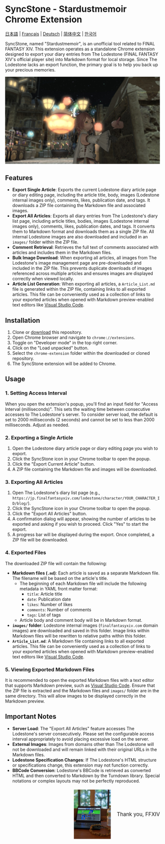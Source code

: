# SyncStone - Stardustmemoir Chrome Extension

[日本語](README_ja.md) | [Français](README_fr.md) | [Deutsch](README_de.md) | [简体中文](README_zh-CN.md) | [한국어](README_ko.md)

SyncStone, named "Stardustmemoir", is an unofficial tool related to FINAL FANTASY XIV. This extension operates as a standalone Chrome extension designed to export your diary entries from The Lodestone (FINAL FANTASY XIV's official player site) into Markdown format for local storage. Since The Lodestone lacks an export function, the primary goal is to help you back up your precious memories.

<p align="center">
  <img src="28445b1c091759ab82531cc3a64b5ca7ced45c89.jpg" alt="kako-jun">
</p>

## Features

*   **Export Single Article**: Exports the current Lodestone diary article page or diary editing page, including the article title, body, images (Lodestone internal images only), comments, likes, publication date, and tags. It downloads a ZIP file containing the Markdown file and associated images.
*   **Export All Articles**: Exports all diary entries from The Lodestone's diary list page, including article titles, bodies, images (Lodestone internal images only), comments, likes, publication dates, and tags. It converts them to Markdown format and downloads them as a single ZIP file. All internal Lodestone images are also downloaded and included in an `images/` folder within the ZIP file.
*   **Comment Retrieval**: Retrieves the full text of comments associated with articles and includes them in the Markdown files.
*   **Bulk Image Download**: When exporting all articles, all images from The Lodestone's image management page are pre-downloaded and included in the ZIP file. This prevents duplicate downloads of images referenced across multiple articles and ensures images are displayed correctly when viewed locally.
*   **Article List Generation**: When exporting all articles, a `Article_List.md` file is generated within the ZIP file, containing links to all exported articles. This file can be conveniently used as a collection of links to your exported articles when opened with Markdown preview-enabled text editors like [Visual Studio Code](https://code.visualstudio.com/).

## Installation

1.  Clone or [download](https://github.com/kako-jun/sync-stone/archive/refs/heads/main.zip) this repository.
2.  Open Chrome browser and navigate to `chrome://extensions`.
3.  Toggle on "Developer mode" in the top right corner.
4.  Click on the "Load unpacked" button.
5.  Select the `chrome-extension` folder within the downloaded or cloned repository.
6.  The SyncStone extension will be added to Chrome.

## Usage

### 1. Setting Access Interval

When you open the extension's popup, you'll find an input field for "Access Interval (milliseconds)". This sets the waiting time between consecutive accesses to The Lodestone's server. To consider server load, the default is set to 2000 milliseconds (2 seconds) and cannot be set to less than 2000 milliseconds. Adjust as needed.

### 2. Exporting a Single Article

1.  Open the Lodestone diary article page or diary editing page you wish to export.
2.  Click the SyncStone icon in your Chrome toolbar to open the popup.
3.  Click the "Export Current Article" button.
4.  A ZIP file containing the Markdown file and images will be downloaded.

### 3. Exporting All Articles

1.  Open The Lodestone's diary list page (e.g., `https://jp.finalfantasyxiv.com/lodestone/character/YOUR_CHARACTER_ID/blog/`).
2.  Click the SyncStone icon in your Chrome toolbar to open the popup.
3.  Click the "Export All Articles" button.
4.  A confirmation dialog will appear, showing the number of articles to be exported and asking if you wish to proceed. Click "Yes" to start the export.
5.  A progress bar will be displayed during the export. Once completed, a ZIP file will be downloaded.

### 4. Exported Files

The downloaded ZIP file will contain the following:

*   **Markdown files (`.md`)**: Each article is saved as a separate Markdown file. The filename will be based on the article's title.
    *   The beginning of each Markdown file will include the following metadata in YAML front matter format:
        *   `title`: Article title
        *   `date`: Publication date
        *   `likes`: Number of likes
        *   `comments`: Number of comments
        *   `tags`: List of tags
    *   Article body and comment body will be in Markdown format.
*   **`images/` folder**: Lodestone internal images (`finalfantasyxiv.com` domain images) are downloaded and saved in this folder. Image links within Markdown files will be rewritten to relative paths within this folder.
*   **`Article_List.md`**: A Markdown file containing links to all exported articles. This file can be conveniently used as a collection of links to your exported articles when opened with Markdown preview-enabled text editors like [Visual Studio Code](https://code.visualstudio.com/).

### 5. Viewing Exported Markdown Files

It is recommended to open the exported Markdown files with a text editor that supports Markdown preview, such as [Visual Studio Code](https://code.visualstudio.com/). Ensure that the ZIP file is extracted and the Markdown files and `images/` folder are in the same directory. This will allow images to be displayed correctly in the Markdown preview.

## Important Notes

*   **Server Load**: The "Export All Articles" feature accesses The Lodestone's server consecutively. Please set the configurable access interval appropriately to avoid placing excessive load on the server.
*   **External Images**: Images from domains other than The Lodestone will not be downloaded and will remain linked with their original URLs in the Markdown files.
*   **Lodestone Specification Changes**: If The Lodestone's HTML structure or specifications change, this extension may not function correctly.
*   **BBCode Conversion**: Lodestone's BBCode is retrieved as converted HTML and then converted to Markdown by the Turndown library. Special notations or complex layouts may not be perfectly reproduced.

<div style="display:flex; justify-content:flex-end; align-items:center; margin-top: 20px;">
  <img src="e6486e2b222ab797036f2c3b5bc9d4d850d052d9.jpg" alt="Thank you FFXIV" width="120" style="margin-right: 20px;">
  <div style="text-align:center;">
    <p style="margin:0; padding:0; font-size:1.2em;">Thank you, FFXIV</p>
  </div>
</div>
